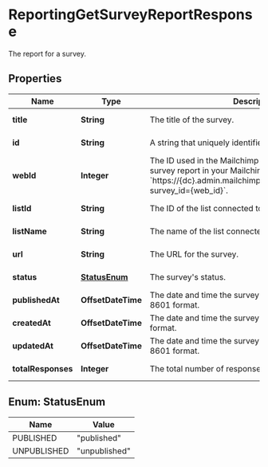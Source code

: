 

# ReportingGetSurveyReportResponse

The report for a survey.

## Properties

| Name | Type | Description | Notes |
|------------ | ------------- | ------------- | -------------|
|**title** | **String** | The title of the survey. |  [optional] [readonly] |
|**id** | **String** | A string that uniquely identifies this survey. |  [optional] [readonly] |
|**webId** | **Integer** | The ID used in the Mailchimp web application. View this survey report in your Mailchimp account at &#x60;https://{dc}.admin.mailchimp.com/lists/surveys/results?survey_id&#x3D;{web_id}&#x60;. |  [optional] [readonly] |
|**listId** | **String** | The ID of the list connected to this survey. |  [optional] [readonly] |
|**listName** | **String** | The name of the list connected to this survey. |  [optional] [readonly] |
|**url** | **String** | The URL for the survey. |  [optional] [readonly] |
|**status** | [**StatusEnum**](#StatusEnum) | The survey&#39;s status. |  [optional] [readonly] |
|**publishedAt** | **OffsetDateTime** | The date and time the survey was published in ISO 8601 format. |  [optional] [readonly] |
|**createdAt** | **OffsetDateTime** | The date and time the survey was created in ISO 8601 format. |  [optional] [readonly] |
|**updatedAt** | **OffsetDateTime** | The date and time the survey was last updated in ISO 8601 format. |  [optional] [readonly] |
|**totalResponses** | **Integer** | The total number of responses to this survey. |  [optional] [readonly] |



## Enum: StatusEnum

| Name | Value |
|---- | -----|
| PUBLISHED | &quot;published&quot; |
| UNPUBLISHED | &quot;unpublished&quot; |



